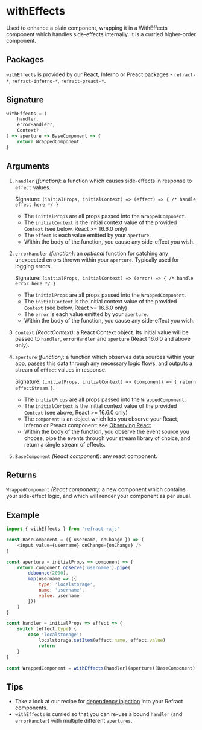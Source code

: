 # withEffects

Used to enhance a plain component, wrapping it in a WithEffects component which handles side-effects internally. It is a curried higher-order component.

## Packages

`withEffects` is provided by our React, Inferno or Preact packages - `refract-*`, `refract-inferno-*`, `refract-preact-*`.

## Signature

```javascript
withEffects = (
    handler,
    errorHandler?,
    Context?
) => aperture => BaseComponent => {
    return WrappedComponent
}
```

## Arguments

1. `handler` _\(function\)_: a function which causes side-effects in response to `effect` values.

   Signature: `(initialProps, initialContext) => (effect) => { /* handle effect here */ }`

   * The `initialProps` are all props passed into the `WrappedComponent`.
   * The `initialContext` is the initial context value of the provided `Context` \(see below, React &gt;= 16.6.0 only\)
   * The `effect` is each value emitted by your `aperture`.
   * Within the body of the function, you cause any side-effect you wish.

2. `errorHandler` _\(function\)_: an _optional_ function for catching any unexpected errors thrown within your `aperture`. Typically used for logging errors.

   Signature: `(initialProps, initialContext) => (error) => { /* handle error here */ }`

   * The `initialProps` are all props passed into the `WrappedComponent`.
   * The `initialContext` is the initial context value of the provided `Context` \(see below, React &gt;= 16.6.0 only\)
   * The `error` is each value emitted by your `aperture`.
   * Within the body of the function, you cause any side-effect you wish.

3. `Context` _\(ReactContext\)_: a React Context object. Its initial value will be passed to `handler`, `errorHandler` and `aperture` \(React 16.6.0 and above only\).
4. `aperture` _\(function\)_: a function which observes data sources within your app, passes this data through any necessary logic flows, and outputs a stream of `effect` values in response.

   Signature: `(initialProps, initialContext) => (component) => { return effectStream }`.

   * The `initialProps` are all props passed into the `WrappedComponent`.
   * The `initialContext` is the initial context value of the provided `Context` \(see above, React &gt;= 16.6.0 only\)
   * The `component` is an object which lets you observe your React, Inferno or Preact component: see [Observing React](../usage/observing-react.md)
   * Within the body of the function, you observe the event source you choose, pipe the events through your stream library of choice, and return a single stream of effects.

5. `BaseComponent` _\(React component\)_: any react component.

## Returns

`WrappedComponent` _\(React component\)_: a new component which contains your side-effect logic, and which will render your component as per usual.

## Example

```javascript
import { withEffects } from 'refract-rxjs'

const BaseComponent = ({ username, onChange }) => (
    <input value={username} onChange={onChange} />
)

const aperture = initialProps => component => {
    return component.observe('username').pipe(
        debounce(2000),
        map(username => ({
            type: 'localstorage',
            name: 'username',
            value: username
        }))
    )
}

const handler = initialProps => effect => {
    switch (effect.type) {
        case 'localstorage':
            localstorage.setItem(effect.name, effect.value)
            return
    }
}

const WrappedComponent = withEffects(handler)(aperture)(BaseComponent)
```

## Tips

* Take a look at our recipe for [dependency injection](../recipes/dependency-injection.md) into your Refract components.
* `withEffects` is curried so that you can re-use a bound `handler` \(and `errorHandler`\) with multiple different `apertures`.

